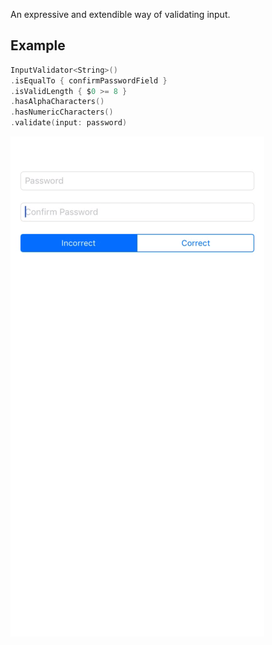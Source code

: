 An expressive and extendible way of validating input.

## Example

```swift
InputValidator<String>()
.isEqualTo { confirmPasswordField }
.isValidLength { $0 >= 8 }
.hasAlphaCharacters()
.hasNumericCharacters()
.validate(input: password)
```


![demo](./demo.gif)